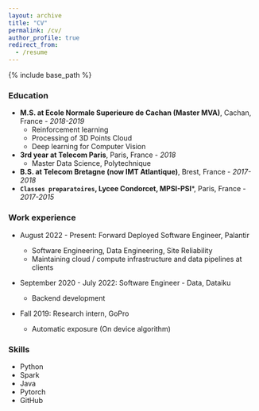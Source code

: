 ```yaml
---
layout: archive
title: "CV"
permalink: /cv/
author_profile: true
redirect_from:
  - /resume
---
```


{% include base_path %}

### Education

* **M.S. at Ecole Normale Superieure de Cachan (Master MVA)**, Cachan, France - _2018-2019_
  * Reinforcement learning
  * Processing of 3D Points Cloud
  * Deep learning for Computer Vision
* **3rd year at Telecom Paris**, Paris, France - _2018_ 
  * Master Data Science, Polytechnique
* **B.S. at Telecom Bretagne (now IMT Atlantique)**, Brest, France - _2017-2018_
* **`Classes preparatoires`, Lycee Condorcet, MPSI-PSI***, Paris, France - _2017-2015_ 

### Work experience

* August 2022 - Present: Forward Deployed Software Engineer, Palantir
  * Software Engineering, Data Engineering, Site Reliability
  * Maintaining cloud / compute infrastructure and data pipelines at clients

* September 2020 - July 2022: Software Engineer - Data, Dataiku
  * Backend development

* Fall 2019: Research intern, GoPro
  * Automatic exposure (On device algorithm)
  
### Skills

* Python
* Spark
* Java
* Pytorch
* GitHub